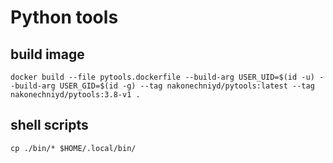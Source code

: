 # Python tools


## build image
```
docker build --file pytools.dockerfile --build-arg USER_UID=$(id -u) --build-arg USER_GID=$(id -g) --tag nakonechniyd/pytools:latest --tag nakonechniyd/pytools:3.8-v1 .
```

## shell scripts
```
cp ./bin/* $HOME/.local/bin/
```
